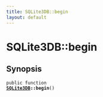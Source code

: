```yaml
---
title: SQLite3DB::begin
layout: default
---
```


# SQLite3DB::begin

## Synopsis

<code>public function <b><a href="SQLite3DB">SQLite3DB</a>::begin</b>()</code>

